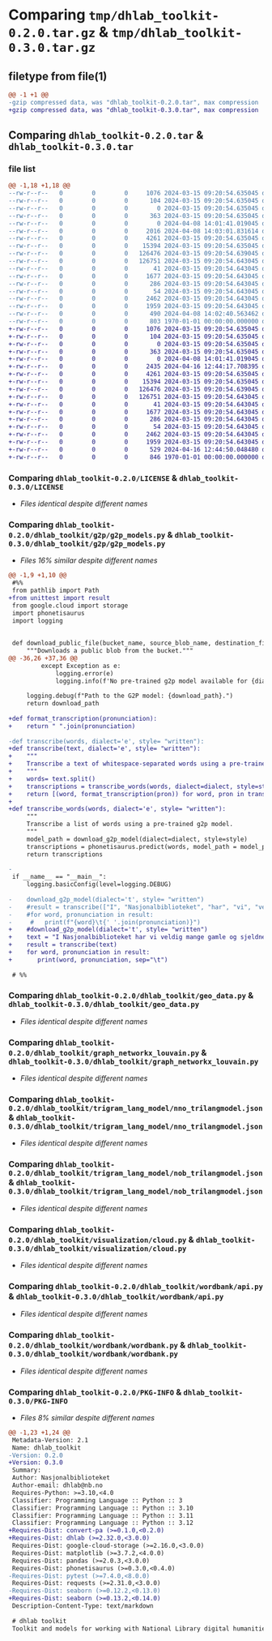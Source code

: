 # Comparing `tmp/dhlab_toolkit-0.2.0.tar.gz` & `tmp/dhlab_toolkit-0.3.0.tar.gz`

## filetype from file(1)

```diff
@@ -1 +1 @@
-gzip compressed data, was "dhlab_toolkit-0.2.0.tar", max compression
+gzip compressed data, was "dhlab_toolkit-0.3.0.tar", max compression
```

## Comparing `dhlab_toolkit-0.2.0.tar` & `dhlab_toolkit-0.3.0.tar`

### file list

```diff
@@ -1,18 +1,18 @@
--rw-r--r--   0        0        0     1076 2024-03-15 09:20:54.635045 dhlab_toolkit-0.2.0/LICENSE
--rw-r--r--   0        0        0      104 2024-03-15 09:20:54.635045 dhlab_toolkit-0.2.0/README.md
--rw-r--r--   0        0        0        0 2024-03-15 09:20:54.635045 dhlab_toolkit-0.2.0/dhlab_toolkit/__init__.py
--rw-r--r--   0        0        0      363 2024-03-15 09:20:54.635045 dhlab_toolkit-0.2.0/dhlab_toolkit/constants.py
--rw-r--r--   0        0        0        0 2024-04-08 14:01:41.019045 dhlab_toolkit-0.2.0/dhlab_toolkit/g2p/__init__.py
--rw-r--r--   0        0        0     2016 2024-04-08 14:03:01.831614 dhlab_toolkit-0.2.0/dhlab_toolkit/g2p/g2p_models.py
--rw-r--r--   0        0        0     4261 2024-03-15 09:20:54.635045 dhlab_toolkit-0.2.0/dhlab_toolkit/geo_data.py
--rw-r--r--   0        0        0    15394 2024-03-15 09:20:54.635045 dhlab_toolkit-0.2.0/dhlab_toolkit/graph_networkx_louvain.py
--rw-r--r--   0        0        0   126476 2024-03-15 09:20:54.639045 dhlab_toolkit-0.2.0/dhlab_toolkit/trigram_lang_model/nno_trilangmodel.json
--rw-r--r--   0        0        0   126751 2024-03-15 09:20:54.643045 dhlab_toolkit-0.2.0/dhlab_toolkit/trigram_lang_model/nob_trilangmodel.json
--rw-r--r--   0        0        0       41 2024-03-15 09:20:54.643045 dhlab_toolkit-0.2.0/dhlab_toolkit/visualization/__init__.py
--rw-r--r--   0        0        0     1677 2024-03-15 09:20:54.643045 dhlab_toolkit-0.2.0/dhlab_toolkit/visualization/cloud.py
--rw-r--r--   0        0        0      286 2024-03-15 09:20:54.643045 dhlab_toolkit-0.2.0/dhlab_toolkit/visualization/heatmap.py
--rw-r--r--   0        0        0       54 2024-03-15 09:20:54.643045 dhlab_toolkit-0.2.0/dhlab_toolkit/wordbank/__init__.py
--rw-r--r--   0        0        0     2462 2024-03-15 09:20:54.643045 dhlab_toolkit-0.2.0/dhlab_toolkit/wordbank/api.py
--rw-r--r--   0        0        0     1959 2024-03-15 09:20:54.643045 dhlab_toolkit-0.2.0/dhlab_toolkit/wordbank/wordbank.py
--rw-r--r--   0        0        0      490 2024-04-08 14:02:40.563462 dhlab_toolkit-0.2.0/pyproject.toml
--rw-r--r--   0        0        0      803 1970-01-01 00:00:00.000000 dhlab_toolkit-0.2.0/PKG-INFO
+-rw-r--r--   0        0        0     1076 2024-03-15 09:20:54.635045 dhlab_toolkit-0.3.0/LICENSE
+-rw-r--r--   0        0        0      104 2024-03-15 09:20:54.635045 dhlab_toolkit-0.3.0/README.md
+-rw-r--r--   0        0        0        0 2024-03-15 09:20:54.635045 dhlab_toolkit-0.3.0/dhlab_toolkit/__init__.py
+-rw-r--r--   0        0        0      363 2024-03-15 09:20:54.635045 dhlab_toolkit-0.3.0/dhlab_toolkit/constants.py
+-rw-r--r--   0        0        0        0 2024-04-08 14:01:41.019045 dhlab_toolkit-0.3.0/dhlab_toolkit/g2p/__init__.py
+-rw-r--r--   0        0        0     2435 2024-04-16 12:44:17.708395 dhlab_toolkit-0.3.0/dhlab_toolkit/g2p/g2p_models.py
+-rw-r--r--   0        0        0     4261 2024-03-15 09:20:54.635045 dhlab_toolkit-0.3.0/dhlab_toolkit/geo_data.py
+-rw-r--r--   0        0        0    15394 2024-03-15 09:20:54.635045 dhlab_toolkit-0.3.0/dhlab_toolkit/graph_networkx_louvain.py
+-rw-r--r--   0        0        0   126476 2024-03-15 09:20:54.639045 dhlab_toolkit-0.3.0/dhlab_toolkit/trigram_lang_model/nno_trilangmodel.json
+-rw-r--r--   0        0        0   126751 2024-03-15 09:20:54.643045 dhlab_toolkit-0.3.0/dhlab_toolkit/trigram_lang_model/nob_trilangmodel.json
+-rw-r--r--   0        0        0       41 2024-03-15 09:20:54.643045 dhlab_toolkit-0.3.0/dhlab_toolkit/visualization/__init__.py
+-rw-r--r--   0        0        0     1677 2024-03-15 09:20:54.643045 dhlab_toolkit-0.3.0/dhlab_toolkit/visualization/cloud.py
+-rw-r--r--   0        0        0      286 2024-03-15 09:20:54.643045 dhlab_toolkit-0.3.0/dhlab_toolkit/visualization/heatmap.py
+-rw-r--r--   0        0        0       54 2024-03-15 09:20:54.643045 dhlab_toolkit-0.3.0/dhlab_toolkit/wordbank/__init__.py
+-rw-r--r--   0        0        0     2462 2024-03-15 09:20:54.643045 dhlab_toolkit-0.3.0/dhlab_toolkit/wordbank/api.py
+-rw-r--r--   0        0        0     1959 2024-03-15 09:20:54.643045 dhlab_toolkit-0.3.0/dhlab_toolkit/wordbank/wordbank.py
+-rw-r--r--   0        0        0      529 2024-04-16 12:44:50.048480 dhlab_toolkit-0.3.0/pyproject.toml
+-rw-r--r--   0        0        0      846 1970-01-01 00:00:00.000000 dhlab_toolkit-0.3.0/PKG-INFO
```

### Comparing `dhlab_toolkit-0.2.0/LICENSE` & `dhlab_toolkit-0.3.0/LICENSE`

 * *Files identical despite different names*

### Comparing `dhlab_toolkit-0.2.0/dhlab_toolkit/g2p/g2p_models.py` & `dhlab_toolkit-0.3.0/dhlab_toolkit/g2p/g2p_models.py`

 * *Files 16% similar despite different names*

```diff
@@ -1,9 +1,10 @@
 #%% 
 from pathlib import Path
+from unittest import result
 from google.cloud import storage
 import phonetisaurus
 import logging
 
 
 def download_public_file(bucket_name, source_blob_name, destination_file_name):
     """Downloads a public blob from the bucket."""
@@ -36,26 +37,36 @@
         except Exception as e:
             logging.error(e)
             logging.info(f'No pre-trained g2p model available for {dialect} {style}.')
     
     logging.debug(f"Path to the G2P model: {download_path}.")
     return download_path
 
+def format_transcription(pronunciation):
+    return " ".join(pronunciation)
 
-def transcribe(words, dialect='e', style= "written"):
+def transcribe(text, dialect='e', style= "written"):
+    """
+    Transcribe a text of whitespace-separated words using a pre-trained g2p model.
+    """
+    words= text.split()
+    transcriptions = transcribe_words(words, dialect=dialect, style=style)
+    return [(word, format_transcription(pron)) for word, pron in transcriptions]
+
+def transcribe_words(words, dialect='e', style= "written"):
     """
     Transcribe a list of words using a pre-trained g2p model.
     """
     model_path = download_g2p_model(dialect=dialect, style=style)
     transcriptions = phonetisaurus.predict(words, model_path = model_path)
     return transcriptions
 
-
 if __name__ == "__main__":
     logging.basicConfig(level=logging.DEBUG)
 
-    download_g2p_model(dialect='t', style= "written")
-    #result = transcribe(["I", "Nasjonalbiblioteket", "har", "vi", "veldig", "mange", "gamle", "og", "sjeldne", "bøker"])
-    #for word, pronunciation in result:
-     #   print(f"{word}\t{' '.join(pronunciation)}")
+    #download_g2p_model(dialect='t', style= "written")
+    text = "I Nasjonalbiblioteket har vi veldig mange gamle og sjeldne bøker"
+    result = transcribe(text)
+    for word, pronunciation in result:
+       print(word, pronunciation, sep="\t")
     
 # %%
```

### Comparing `dhlab_toolkit-0.2.0/dhlab_toolkit/geo_data.py` & `dhlab_toolkit-0.3.0/dhlab_toolkit/geo_data.py`

 * *Files identical despite different names*

### Comparing `dhlab_toolkit-0.2.0/dhlab_toolkit/graph_networkx_louvain.py` & `dhlab_toolkit-0.3.0/dhlab_toolkit/graph_networkx_louvain.py`

 * *Files identical despite different names*

### Comparing `dhlab_toolkit-0.2.0/dhlab_toolkit/trigram_lang_model/nno_trilangmodel.json` & `dhlab_toolkit-0.3.0/dhlab_toolkit/trigram_lang_model/nno_trilangmodel.json`

 * *Files identical despite different names*

### Comparing `dhlab_toolkit-0.2.0/dhlab_toolkit/trigram_lang_model/nob_trilangmodel.json` & `dhlab_toolkit-0.3.0/dhlab_toolkit/trigram_lang_model/nob_trilangmodel.json`

 * *Files identical despite different names*

### Comparing `dhlab_toolkit-0.2.0/dhlab_toolkit/visualization/cloud.py` & `dhlab_toolkit-0.3.0/dhlab_toolkit/visualization/cloud.py`

 * *Files identical despite different names*

### Comparing `dhlab_toolkit-0.2.0/dhlab_toolkit/wordbank/api.py` & `dhlab_toolkit-0.3.0/dhlab_toolkit/wordbank/api.py`

 * *Files identical despite different names*

### Comparing `dhlab_toolkit-0.2.0/dhlab_toolkit/wordbank/wordbank.py` & `dhlab_toolkit-0.3.0/dhlab_toolkit/wordbank/wordbank.py`

 * *Files identical despite different names*

### Comparing `dhlab_toolkit-0.2.0/PKG-INFO` & `dhlab_toolkit-0.3.0/PKG-INFO`

 * *Files 8% similar despite different names*

```diff
@@ -1,23 +1,24 @@
 Metadata-Version: 2.1
 Name: dhlab_toolkit
-Version: 0.2.0
+Version: 0.3.0
 Summary: 
 Author: Nasjonalbiblioteket 
 Author-email: dhlab@nb.no
 Requires-Python: >=3.10,<4.0
 Classifier: Programming Language :: Python :: 3
 Classifier: Programming Language :: Python :: 3.10
 Classifier: Programming Language :: Python :: 3.11
 Classifier: Programming Language :: Python :: 3.12
+Requires-Dist: convert-pa (>=0.1.0,<0.2.0)
+Requires-Dist: dhlab (>=2.32.0,<3.0.0)
 Requires-Dist: google-cloud-storage (>=2.16.0,<3.0.0)
 Requires-Dist: matplotlib (>=3.7.2,<4.0.0)
 Requires-Dist: pandas (>=2.0.3,<3.0.0)
 Requires-Dist: phonetisaurus (>=0.3.0,<0.4.0)
-Requires-Dist: pytest (>=7.4.0,<8.0.0)
 Requires-Dist: requests (>=2.31.0,<3.0.0)
-Requires-Dist: seaborn (>=0.12.2,<0.13.0)
+Requires-Dist: seaborn (>=0.13.2,<0.14.0)
 Description-Content-Type: text/markdown
 
 # dhlab toolkit
 Toolkit and models for working with National Library digital humanities laboratory data
```

